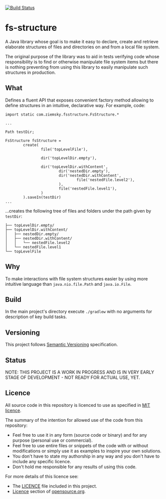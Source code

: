 [![Build Status](https://travis-ci.org/ziemsky/fs-structure.svg?branch=master)](https://travis-ci.org/ziemsky/fs-structure)

# fs-structure
A Java library whose goal is to make it easy to declare, create and retrieve elaborate structures of files and
directories on and from a local file system.

The original purpose of the library was to aid in tests verifying code whose responsibility is to find or
otherwise manipulate file system items but there is nothing preventing from using this library to easily
manipulate such structures in production.
  
## What
Defines a fluent API that exposes convenient factory method allowing to define structures in an intuitive, declarative
way. For example, code:
```$java
import static com.ziemsky.fsstructure.FsStructure.*

...

Path testDir;

FsStructure fsStructure =
        create(
                file('topLevelFile'),

                dir('topLevelDir.empty'),

                dir('topLevelDir.withContent',
                        dir('nestedDir.empty'),
                        dir('nestedDir.withContent',
                                file('nestedFile.level2'),
                        ),
                        file('nestedFile.level1'),
                )
        ).saveIn(testDir)
... 

```
...creates the following tree of files and folders under the path given by `testDir`:
```
├── topLevelDir.empty/
├── topLevelDir.withContent/
│   ├── nestedDir.empty/
│   ├── nestedDir.withContent/
│   │   └── nestedFile.level2
│   └── nestedFile.level1
└── topLevelFile

```

## Why
To make interactions with file system structures easier by using more intuitive language than `java.nio.file.Path`
and `java.io.File`.   

## Build
In the main project's directory execute `./gradlew` with no arguments for description of key build tasks.   

## Versioning
This project follows [Semantic Versioning][semver] specification. 

## Status
NOTE: THIS PROJECT IS A WORK IN PROGRESS AND IS IN VERY EARLY STAGE OF DEVELOPMENT - NOT READY FOR ACTUAL USE, YET.
 
## Licence
All source code in this repository is licenced to use as specified in [MIT licence][mit licence].

The summary of the intention for allowed use of the code from this repository: 
* Feel free to use it in any form (source code or binary) and for any purpose (personal use or commercial).
* Feel free to use entire files or snippets of the code with or without modifications or simply use it as examples to
  inspire your own solutions.
* You don't have to state my authorship in any way and you don't have to include any specific licence.
* Don't hold me responsible for any results of using this code.

For more details of this licence see:
* The [LICENCE][licence file] file included in this project.
* [Licence][mit licence] section of [opensource.org].
 

[gradle]:                       https://gradle.org/getting-started-gradle/
[gradle wrapper]:               https://docs.gradle.org/current/userguide/gradle_wrapper.html
[gradle multi project builds]:  https://docs.gradle.org/current/userguide/intro_multi_project_builds.html

[mit licence]:                  https://opensource.org/licenses/MIT
[licence file]:                 LICENSE
[opensource.org]:               https://opensource.org

[semver]:                       https://semver.org/spec/v2.0.0.html